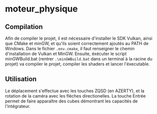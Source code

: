 # moteur_physique

## Compilation
Afin de compiler le projet, il est nécessaire d'installer le SDK Vulkan, ainsi que CMake et minGW, et qu'ils soient correctement ajoutés au PATH de Windows. Dans le fichier `.env.cmake`, il faut renseigner le chemin d'installation de Vulkan et MinGW. Ensuite, éxécuter le script minGWBuild.bat (rentrer `.\minGWBuild.bat` dans un terminal à la racine du projet) va compiler le projet, compiler les shaders et lancer l'éxecutable.

## Utilisation
Le déplacement s'effectue avec les touches ZQSD (en AZERTY), et la rotation de la caméra avec les flèches directionelles. La touche Entrée permet de faire apparaître des cubes démontrant les capacités de l'intégrateur.